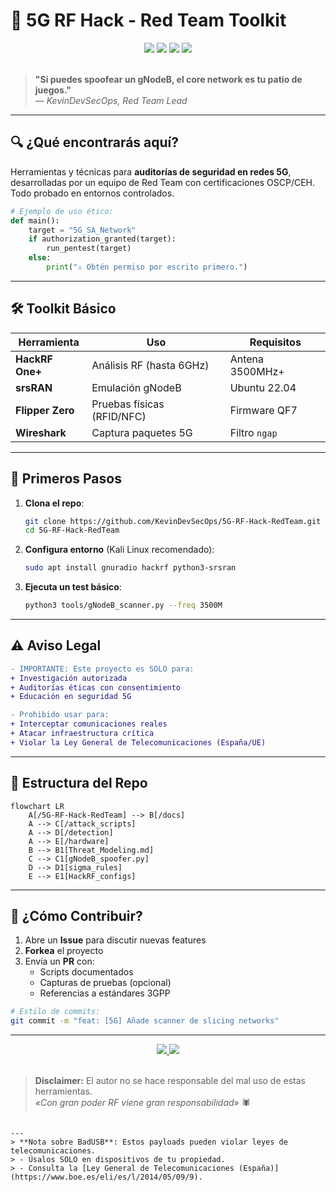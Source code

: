 # 📡 5G RF Hack - Red Team Toolkit

<div align="center">
  <img src="https://img.shields.io/badge/5G_Hacking-Red_Team-FF0000?style=for-the-badge&logo=windowsterminal&logoColor=white">
  <img src="https://img.shields.io/badge/SDR-HackRF_One+-8A2BE2?style=for-the-badge&logo=gnuradio&logoColor=white">
  <img src="https://img.shields.io/badge/License-GPL_3.0-blue?style=for-the-badge&logo=opensourceinitiative&logoColor=white">
  <img src="https://img.shields.io/badge/OSCP-Certified-FF6600?style=for-the-badge&logo=offensive-security&logoColor=white">
</div>

<br>

> **"Si puedes spoofear un gNodeB, el core network es tu patio de juegos."**  
> *— KevinDevSecOps, Red Team Lead*

---

## 🔍 ¿Qué encontrarás aquí?
Herramientas y técnicas para **auditorías de seguridad en redes 5G**, desarrolladas por un equipo de Red Team con certificaciones OSCP/CEH. Todo probado en entornos controlados.

```python
# Ejemplo de uso ético:
def main():
    target = "5G_SA_Network"
    if authorization_granted(target):
        run_pentest(target)
    else:
        print("⚠️ Obtén permiso por escrito primero.")
```

---

## 🛠️ Toolkit Básico
| Herramienta | Uso | Requisitos |
|-------------|-----|------------|
| **HackRF One+** | Análisis RF (hasta 6GHz) | Antena 3500MHz+ |
| **srsRAN** | Emulación gNodeB | Ubuntu 22.04 |
| **Flipper Zero** | Pruebas físicas (RFID/NFC) | Firmware QF7 |
| **Wireshark** | Captura paquetes 5G | Filtro `ngap` |

---

## 📌 Primeros Pasos
1. **Clona el repo**:
   ```bash
   git clone https://github.com/KevinDevSecOps/5G-RF-Hack-RedTeam.git
   cd 5G-RF-Hack-RedTeam
   ```

2. **Configura entorno** (Kali Linux recomendado):
   ```bash
   sudo apt install gnuradio hackrf python3-srsran
   ```

3. **Ejecuta un test básico**:
   ```bash
   python3 tools/gNodeB_scanner.py --freq 3500M
   ```

---

## ⚠️ Aviso Legal
```diff
- IMPORTANTE: Este proyecto es SOLO para:
+ Investigación autorizada
+ Auditorías éticas con consentimiento
+ Educación en seguridad 5G

- Prohibido usar para:
+ Interceptar comunicaciones reales
+ Atacar infraestructura crítica
+ Violar la Ley General de Telecomunicaciones (España/UE)
```

---

## 📂 Estructura del Repo
```mermaid
flowchart LR
    A[/5G-RF-Hack-RedTeam] --> B[/docs]
    A --> C[/attack_scripts]
    A --> D[/detection]
    A --> E[/hardware]
    B --> B1[Threat_Modeling.md]
    C --> C1[gNodeB_spoofer.py]
    D --> D1[sigma_rules]
    E --> E1[HackRF_configs]
```

---

## 🤝 ¿Cómo Contribuir?
1. Abre un **Issue** para discutir nuevas features
2. **Forkea** el proyecto
3. Envía un **PR** con:
   - Scripts documentados
   - Capturas de pruebas (opcional)
   - Referencias a estándares 3GPP

```bash
# Estilo de commits:
git commit -m "feat: [5G] Añade scanner de slicing networks"
```

---

<div align="center">
  <a href="https://github.com/KevinDevSecOps/5G-RF-Hack-RedTeam/issues">
    <img src="https://img.shields.io/badge/¿Preguntas?-Abrir_Issue-FF6600?style=for-the-badge&logo=github">
  </a>
  <a href="https://twitter.com/TuUsuario">
    <img src="https://img.shields.io/badge/Contacto-DM_@TuUsuario-1DA1F2?style=for-the-badge&logo=twitter">
  </a>
</div>

<br>

> **Disclaimer:** El autor no se hace responsable del mal uso de estas herramientas.  
> *«Con gran poder RF viene gran responsabilidad»* 🕷️
```

---
> **Nota sobre BadUSB**: Estos payloads pueden violar leyes de telecomunicaciones.  
> - Úsalos SOLO en dispositivos de tu propiedad.  
> - Consulta la [Ley General de Telecomunicaciones (España)](https://www.boe.es/eli/es/l/2014/05/09/9).
